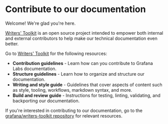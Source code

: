# Contribute to our documentation

Welcome\! We're glad you're here.

[Writers' Toolkit](https://grafana.com/docs/writers-toolkit/) is an open source project intended to empower both internal and external contributors to help make our technical documentation even better.

Go to [Writers' Toolkit](https://grafana.com/docs/writers-toolkit/) for the following resources:

- **Contribution guidelines** - Learn how can you contribute to Grafana Labs documentation.
- **Structure guidelines** - Learn how to organize and structure our documentation.
- **Writing and style guide** - Guidelines that cover aspects of content such as style, tooling, workflows, markdown syntax, and more.
- **Build and review guide** - Instructions for testing, linting, validating, and backporting our documentation.

If you're interested in contributing to our documentation, go to the [grafana/writers-toolkit repository](https://github.com/grafana/writers-toolkit) for relevant resources.
